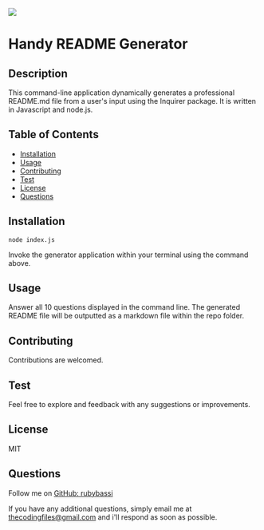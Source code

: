 ![](https://img.shields.io/badge/license-MIT-Green)

# Handy README Generator

## Description
This command-line application dynamically generates a professional README.md file from a user's input using the Inquirer package. It is written in Javascript and node.js.

## Table of Contents
- [Installation](Installation)
- [Usage](Usage)
- [Contributing](Contributing)
- [Test](Test)
- [License](License)
- [Questions](Questions)

## Installation
```node index.js```

Invoke the generator application within your terminal using the command above.

## Usage
Answer all 10 questions displayed in the command line. The generated README file will be outputted as a markdown file within the repo folder.

## Contributing
Contributions are welcomed.

## Test
Feel free to explore and feedback with any suggestions or improvements.

## License
MIT

## Questions
Follow me on [GitHub: rubybassi](https://github.com/rubybassi)

If you have any additional questions, simply email me at <thecodingfiles@gmail.com> and i'll respond as soon as possible.